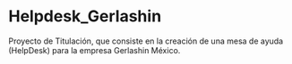 # Helpdesk_Gerlashin
Proyecto de Titulación, que consiste en la creación de una mesa de ayuda (HelpDesk) para la empresa Gerlashin México.
